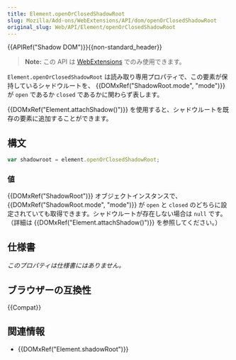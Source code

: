 ```yaml
---
title: Element.openOrClosedShadowRoot
slug: Mozilla/Add-ons/WebExtensions/API/dom/openOrClosedShadowRoot
original_slug: Web/API/Element/openOrClosedShadowRoot
---
```


{{APIRef("Shadow DOM")}}{{non-standard_header}}

> **Note:** この API は [WebExtensions](/ja/docs/Mozilla/Add-ons/WebExtensions) でのみ使用できます。

`Element.openOrClosedShadowRoot` は読み取り専用プロパティで、この要素が保持しているシャドウルートを、 {{DOMxRef("ShadowRoot.mode", "mode")}} が `open` であるか `closed` であるかに関わらず表します。

{{DOMxRef("Element.attachShadow()")}} を使用すると、シャドウルートを既存の要素に追加することができます。

## 構文

```js
var shadowroot = element.openOrClosedShadowRoot;
```

### 値

{{DOMxRef("ShadowRoot")}} オブジェクトインスタンスで、 {{DOMxRef("ShadowRoot.mode", "mode")}} が `open` と `closed` のどちらに設定されていても取得できます。シャドウルートが存在しない場合は `null` です。
（詳細は {{DOMxRef("Element.attachShadow()")}} を参照してください。）

## 仕様書

_このプロパティは仕様書にはありません。_

## ブラウザーの互換性

{{Compat}}

## 関連情報

- {{DOMxRef("Element.shadowRoot")}}
